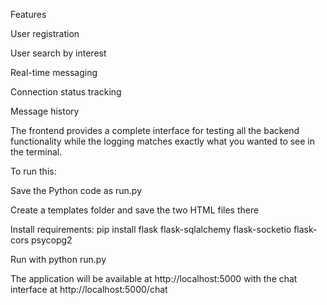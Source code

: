Features

User registration

User search by interest

Real-time messaging

Connection status tracking

Message history

The frontend provides a complete interface for testing all the backend functionality while the logging matches exactly what you wanted to see in the terminal.

To run this:

Save the Python code as  run.py

Create a templates folder and save the two HTML files there

Install requirements: pip install flask flask-sqlalchemy flask-socketio flask-cors  psycopg2

Run with python run.py

The application will be available at http://localhost:5000 with the chat interface at http://localhost:5000/chat
